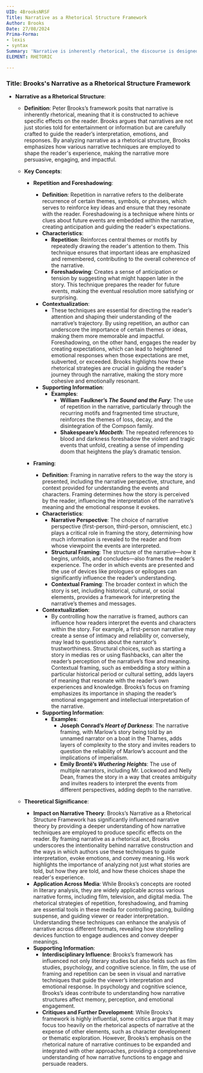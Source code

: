 ```yaml
---
UID: 4BrooksNRSF
Title: Narrative as a Rhetorical Structure Framework
Author: Brooks
Date: 27/08/2024
Prima-Forma:
- lexis
- syntax
Summary: 'Narrative is inherently rhetorical, the discourse is designed to produce specific effects on the reader: repetition, foreshadowing, framing. '
ELEMENT: RHETORIC

---
```

### Title: **Brooks's Narrative as a Rhetorical Structure Framework**

- **Narrative as a Rhetorical Structure**:
  - **Definition**: Peter Brooks’s framework posits that narrative is inherently rhetorical, meaning that it is constructed to achieve specific effects on the reader. Brooks argues that narratives are not just stories told for entertainment or information but are carefully crafted to guide the reader’s interpretation, emotions, and responses. By analyzing narrative as a rhetorical structure, Brooks emphasizes how various narrative techniques are employed to shape the reader's experience, making the narrative more persuasive, engaging, and impactful.

  - **Key Concepts**:

    - **Repetition and Foreshadowing**:
      - **Definition**: Repetition in narrative refers to the deliberate recurrence of certain themes, symbols, or phrases, which serves to reinforce key ideas and ensure that they resonate with the reader. Foreshadowing is a technique where hints or clues about future events are embedded within the narrative, creating anticipation and guiding the reader's expectations.
      - **Characteristics**:
        - **Repetition**: Reinforces central themes or motifs by repeatedly drawing the reader's attention to them. This technique ensures that important ideas are emphasized and remembered, contributing to the overall coherence of the narrative.
        - **Foreshadowing**: Creates a sense of anticipation or tension by suggesting what might happen later in the story. This technique prepares the reader for future events, making the eventual resolution more satisfying or surprising.
      - **Contextualization**:
        - These techniques are essential for directing the reader’s attention and shaping their understanding of the narrative’s trajectory. By using repetition, an author can underscore the importance of certain themes or ideas, making them more memorable and impactful. Foreshadowing, on the other hand, engages the reader by creating expectations, which can lead to heightened emotional responses when those expectations are met, subverted, or exceeded. Brooks highlights how these rhetorical strategies are crucial in guiding the reader's journey through the narrative, making the story more cohesive and emotionally resonant.
      - **Supporting Information**:
        - **Examples**:
          - **William Faulkner’s *The Sound and the Fury***: The use of repetition in the narrative, particularly through the recurring motifs and fragmented time structure, reinforces the themes of loss, decay, and the disintegration of the Compson family.
          - **Shakespeare’s *Macbeth***: The repeated references to blood and darkness foreshadow the violent and tragic events that unfold, creating a sense of impending doom that heightens the play’s dramatic tension.

    - **Framing**:
      - **Definition**: Framing in narrative refers to the way the story is presented, including the narrative perspective, structure, and context provided for understanding the events and characters. Framing determines how the story is perceived by the reader, influencing the interpretation of the narrative’s meaning and the emotional response it evokes.
      - **Characteristics**:
        - **Narrative Perspective**: The choice of narrative perspective (first-person, third-person, omniscient, etc.) plays a critical role in framing the story, determining how much information is revealed to the reader and from whose viewpoint the events are interpreted.
        - **Structural Framing**: The structure of the narrative—how it begins, unfolds, and concludes—also frames the reader’s experience. The order in which events are presented and the use of devices like prologues or epilogues can significantly influence the reader’s understanding.
        - **Contextual Framing**: The broader context in which the story is set, including historical, cultural, or social elements, provides a framework for interpreting the narrative’s themes and messages.
      - **Contextualization**:
        - By controlling how the narrative is framed, authors can influence how readers interpret the events and characters within the story. For example, a first-person narrative may create a sense of intimacy and reliability or, conversely, may lead to questions about the narrator’s trustworthiness. Structural choices, such as starting a story in medias res or using flashbacks, can alter the reader’s perception of the narrative’s flow and meaning. Contextual framing, such as embedding a story within a particular historical period or cultural setting, adds layers of meaning that resonate with the reader’s own experiences and knowledge. Brooks’s focus on framing emphasizes its importance in shaping the reader’s emotional engagement and intellectual interpretation of the narrative.
      - **Supporting Information**:
        - **Examples**:
          - **Joseph Conrad’s *Heart of Darkness***: The narrative framing, with Marlow’s story being told by an unnamed narrator on a boat in the Thames, adds layers of complexity to the story and invites readers to question the reliability of Marlow’s account and the implications of imperialism.
          - **Emily Brontë’s *Wuthering Heights***: The use of multiple narrators, including Mr. Lockwood and Nelly Dean, frames the story in a way that creates ambiguity and invites readers to interpret the events from different perspectives, adding depth to the narrative.

  - **Theoretical Significance**:
    - **Impact on Narrative Theory**: Brooks’s Narrative as a Rhetorical Structure Framework has significantly influenced narrative theory by providing a deeper understanding of how narrative techniques are employed to produce specific effects on the reader. By framing narrative as a rhetorical act, Brooks underscores the intentionality behind narrative construction and the ways in which authors use these techniques to guide interpretation, evoke emotions, and convey meaning. His work highlights the importance of analyzing not just what stories are told, but how they are told, and how these choices shape the reader's experience.
    - **Application Across Media**: While Brooks’s concepts are rooted in literary analysis, they are widely applicable across various narrative forms, including film, television, and digital media. The rhetorical strategies of repetition, foreshadowing, and framing are essential tools in these media for controlling pacing, building suspense, and guiding viewer or reader interpretation. Understanding these techniques can enhance the analysis of narrative across different formats, revealing how storytelling devices function to engage audiences and convey deeper meanings.
    - **Supporting Information**:
      - **Interdisciplinary Influence**: Brooks’s framework has influenced not only literary studies but also fields such as film studies, psychology, and cognitive science. In film, the use of framing and repetition can be seen in visual and narrative techniques that guide the viewer’s interpretation and emotional response. In psychology and cognitive science, Brooks’s ideas contribute to understanding how narrative structures affect memory, perception, and emotional engagement.
      - **Critiques and Further Development**: While Brooks’s framework is highly influential, some critics argue that it may focus too heavily on the rhetorical aspects of narrative at the expense of other elements, such as character development or thematic exploration. However, Brooks’s emphasis on the rhetorical nature of narrative continues to be expanded and integrated with other approaches, providing a comprehensive understanding of how narrative functions to engage and persuade readers.